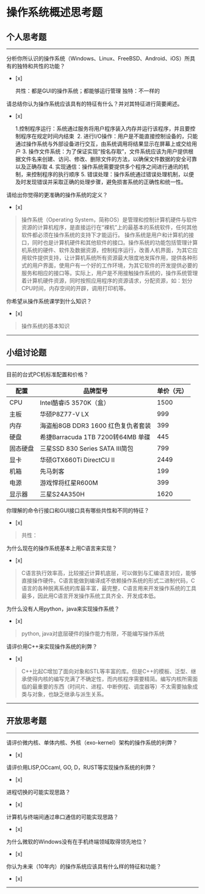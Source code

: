 # 操作系统概述思考题

## 个人思考题

---

分析你所认识的操作系统（Windows、Linux、FreeBSD、Android、iOS）所具有的独特和共性的功能？
- [x]  

    共性：都是GUI的操作系统；都能够运行管理
    独特：不一样的
    


请总结你认为操作系统应该具有的特征有什么？并对其特征进行简要阐述。
- [x]  

    1.控制程序运行：系统通过服务将用户程序装入内存并运行该程序，并且要控制程序在规定时间内结束 
    2. 进行I/O操作：用户是不能直接控制设备的，只能通过操作系统与外部设备进行交互，由系统调用将结果显示在屏幕上或交给用户
    3. 操作文件系统：为了保证实现“按名存取”，文件系统应该为用户提供根据文件名来创建、访问、修改、删除文件的方法，以确保文件数据的安全可靠以及正确存取
    4. 实现通信：操作系统需要提供多个程序之间进行通讯的机制，来控制程序的执行顺序
    5. 错误处理：操作系统通过错误处理机制，以便及时发现错误并采取正确的处理步骤，避免损害系统的正确性和统一性。

请给出你觉得的更准确的操作系统的定义？
- [x]  

>   操作系统（Operating System，简称OS）是管理和控制计算机硬件与软件资源的计算机程序，是直接运行在“裸机”上的最基本的系统软件，任何其他软件都必须在操作系统的支持下才能运行。
操作系统是用户和计算机的接口，同时也是计算机硬件和其他软件的接口。操作系统的功能包括管理计算机系统的硬件、软件及数据资源，控制程序运行，改善人机界面，为其它应用软件提供支持，让计算机系统所有资源最大限度地发挥作用，提供各种形式的用户界面，使用户有一个好的工作环境，为其它软件的开发提供必要的服务和相应的接口等。实际上，用户是不用接触操作系统的，操作系统管理着计算机硬件资源，同时按照应用程序的资源请求，分配资源，如：划分CPU时间，内存空间的开辟，调用打印机等。

你希望从操作系统课学到什么知识？
- [x]  

>   操作系统的基本知识

---

## 小组讨论题

---

目前的台式PC机标准配置和价格？

配置 | 品牌型号 | 单价（元）
---- | ------ | -----
CPU  | Intel酷睿i5 3570K（盒）          | 1500
主板 | 华硕P8Z77-V LX                   | 999
内存 | 海盗船8GB DDR3 1600 红色复仇者套装 | 399
硬盘 | 希捷Barracuda 1TB 7200转64MB 单碟 | 445
固态硬盘|三星SSD 830 Series SATA III简包 | 799
显卡 | 华硕GTX660Ti DirectCU II         | 2449
机箱 | 先马刺客                         |  199
电源 | 游戏悍将红星R600M                 | 399
显示器| 三星S24A350H                    | 1620



你理解的命令行接口和GUI接口具有哪些共性和不同的特征？
- [x]  

> 共性：
> 



为什么现在的操作系统基本上用C语言来实现？
- [x]  

>  C语言执行效率高，比较接近计算机底层，可以做到与汇编语言对应，能够直接操作硬件。C语言能做到编译成不依赖操作系统的形式二进制代码，C语言的各种脱离系统的库最丰富，最完整，C语言用来开发操作系统的工具最多，因此用C语言开发操作系统工具齐全、开发成本低。

为什么没有人用python，java来实现操作系统？
- [x]  

>  python, java对底层硬件的操作能力有限，不能编写操作系统

请评价用C++来实现操作系统的利弊？
- [x]  

>  C++比起C增加了面向对象和STL等丰富的库。但是C++的模板、泛型、继承使得内核的编写充满了不确定性，而内核程序需要精简。编写内核所需面临的最重要的东西（时间片、进程、中断例程、调度器等）不太需要抽象成类与对象，也缺乏继承与派生关系。 

---

## 开放思考题

---

请评价微内核、单体内核、外核（exo-kernel）架构的操作系统的利弊？
- [x]  

>  

请评价用LISP,OCcaml, GO, D，RUST等实现操作系统的利弊？
- [x]  

>  

进程切换的可能实现思路？
- [x]  

>  

计算机与终端间通过串口通信的可能实现思路？
- [x]  

>  

为什么微软的Windows没有在手机终端领域取得领先地位？
- [x]  

>  

你认为未来（10年内）的操作系统应该具有什么样的特征和功能？
- [x]  

>  

---
